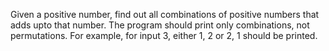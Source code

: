 Given a positive number, find out all combinations of positive numbers that adds upto that number. The program should print only combinations, not permutations. For example, for input 3, either 1, 2 or 2, 1 should be printed.
